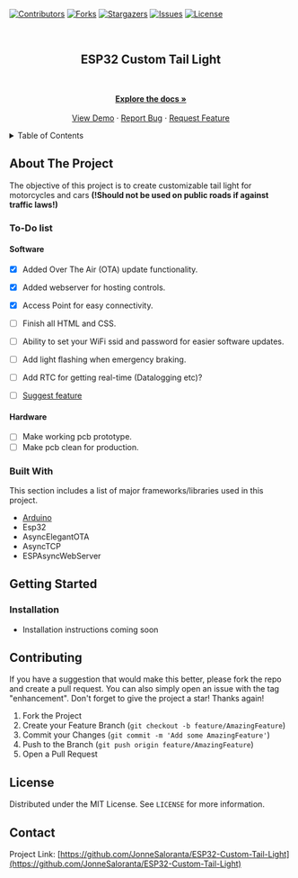 <div id="top"></div>

[![Contributors][contributors-shield]][contributors-url]
[![Forks][forks-shield]][forks-url]
[![Stargazers][stars-shield]][stars-url]
[![Issues][issues-shield]][issues-url]
[![License][license-shield]][license-url]



<br />
<div align="center">

  <h2 align="center">ESP32 Custom Tail Light</h2>
  <img src="https://user-images.githubusercontent.com/72470168/147489803-a5da1db6-ca68-4762-a1a5-a64ccc6cb1c1.png" alt="">
  
  <p align="center">
    <br />
    <a href="https://github.com/JonneSaloranta/ESP32-Custom-Tail-Light"><strong>Explore the docs »</strong></a>
    <br />
    <br />
    <a href="https://github.com/JonneSaloranta/ESP32-Custom-Tail-Light">View Demo</a>
    ·
    <a href="https://github.com/JonneSaloranta/ESP32-Custom-Tail-Light/issues">Report Bug</a>
    ·
    <a href="https://github.com/JonneSaloranta/ESP32-Custom-Tail-Light/issues">Request Feature</a>
  </p>
</div>



<!-- TABLE OF CONTENTS -->

<details>
  <summary>Table of Contents</summary>
  <ol>
    <li>
      <a href="#about-the-project">About The Project</a>
      <ul>
        <li><a href="#built-with">Built With</a></li>
      </ul>
    </li>
    <li>
      <a href="#getting-started">Getting Started</a>
      <ul>
        <li><a href="#installation">Installation</a></li>
      </ul>
    </li>
    <li><a href="#contributing">Contributing</a></li>
    <li><a href="#license">License</a></li>
    <li><a href="#contact">Contact</a></li>
  </ol>
</details>



<!-- ABOUT THE PROJECT -->
## About The Project

The objective of this project is to create customizable tail light for motorcycles and cars **(!Should not be used on public roads if against traffic laws!)**


### To-Do list
#### Software
- [x] Added Over The Air (OTA) update functionality.
- [x] Added webserver for hosting controls.
- [x] Access Point for easy connectivity. 
- [ ] Finish all HTML and CSS.
- [ ] Ability to set your WiFi ssid and password for easier software updates.
- [ ] Add light flashing when emergency braking.
- [ ] Add RTC for getting real-time (Datalogging etc)?
- [ ] [Suggest feature]( https://github.com/JonneSaloranta/ESP32-Custom-Tail-Light/issues)


#### Hardware
- [ ] Make working pcb prototype.
- [ ] Make pcb clean for production.

### Built With

This section includes a list of major frameworks/libraries used in this project. 

* [Arduino](https://www.arduino.cc/)
* Esp32
* AsyncElegantOTA
* AsyncTCP
* ESPAsyncWebServer




<!-- GETTING STARTED -->
## Getting Started


### Installation

* Installation instructions coming soon



<!-- CONTRIBUTING -->
## Contributing

If you have a suggestion that would make this better, please fork the repo and create a pull request. You can also simply open an issue with the tag "enhancement".
Don't forget to give the project a star! Thanks again!

1. Fork the Project
2. Create your Feature Branch (`git checkout -b feature/AmazingFeature`)
3. Commit your Changes (`git commit -m 'Add some AmazingFeature'`)
4. Push to the Branch (`git push origin feature/AmazingFeature`)
5. Open a Pull Request





<!-- LICENSE -->
## License

Distributed under the MIT License. See `LICENSE` for more information.





<!-- CONTACT -->
## Contact

Project Link: [https://github.com/JonneSaloranta/ESP32-Custom-Tail-Light](https://github.com/JonneSaloranta/ESP32-Custom-Tail-Light)





<!-- MARKDOWN LINKS & IMAGES -->

[contributors-shield]: https://img.shields.io/github/contributors/JonneSaloranta/ESP32-Custom-Tail-Light.svg?style=for-the-badge

[contributors-url]: https://github.com/JonneSaloranta/ESP32-Custom-Tail-Light/graphs/contributors

[forks-shield]: https://img.shields.io/github/forks/JonneSaloranta/ESP32-Custom-Tail-Light.svg?style=for-the-badge

[forks-url]: https://github.com/JonneSaloranta/ESP32-Custom-Tail-Light/network/members

[stars-shield]: https://img.shields.io/github/stars/JonneSaloranta/ESP32-Custom-Tail-Light.svg?style=for-the-badge

[stars-url]: https://github.com/JonneSaloranta/ESP32-Custom-Tail-Light/stargazers

[issues-shield]: https://img.shields.io/github/issues/JonneSaloranta/ESP32-Custom-Tail-Light.svg?style=for-the-badge

[issues-url]: https://github.com/JonneSaloranta/ESP32-Custom-Tail-Light/issues

[license-shield]: https://img.shields.io/github/license/JonneSaloranta/ESP32-Custom-Tail-Light.svg?style=for-the-badge

[license-url]: https://github.com/JonneSaloranta/ESP32-Custom-Tail-Light/blob/master/LICENSE